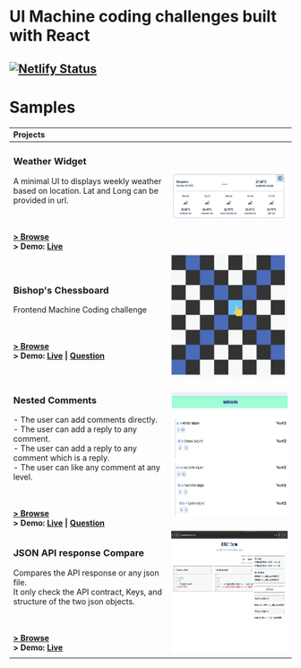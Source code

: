 # UI Machine coding challenges built with React

## [![Netlify Status](https://api.netlify.com/api/v1/badges/561c4b66-1385-4eb2-8c1c-c3e01bc9b082/deploy-status)](https://app.netlify.com/sites/r-example/deploys)

# Samples

| Projects                                                                                                                                                                                                                                                                                                                                                                                                                                                                     |                                                                                                                       |
| :--------------------------------------------------------------------------------------------------------------------------------------------------------------------------------------------------------------------------------------------------------------------------------------------------------------------------------------------------------------------------------------------------------------------------------------------------------------------------- | --------------------------------------------------------------------------------------------------------------------: |
| <h3>Weather Widget </h3> <p>A minimal UI to displays weekly weather based on location. Lat and Long can be provided in url.</p> <br><br>**[> Browse](./src/Projects/Weather#readme)**<br>**> Demo: [Live](https://r-example.netlify.app/weather?lat=12.9634&lon=77.5855&city=Bengaluru)**                                                                                                                                                                                    |                                                 <img alt="Weather Widget Preview" src="docs/weather.png" width="320"> |
| <h3>Bishop's Chessboard </h3> <p>Frontend Machine Coding challenge</p> <br><br>**[> Browse](./src/Projects/chessboard#readme)**<br>**> Demo: [Live](https://r-example.netlify.app/chessboard) \| [Question](https://workat.tech/frontend-development/practice/chessboard-showing-bishop-moves-21fq78tswbst)**                                                                                                                                                                | <img alt="Bishop on Chessboard - Frontend Machine Coding " src="docs/bishop_chessboard.png" width="320" height="220"> |
| <h3>Nested Comments </h3> <p> - The user can add comments directly. <br>- The user can add a reply to any comment. <br> - The user can add a reply to any comment which is a reply. <br> - The user can like any comment at any level.</p> <br><br>**[> Browse](./src/Projects/nested-comments#readme)**<br>**> Demo: [Live](https://r-example.netlify.app/nested-comments) \| [Question](https://workat.tech/frontend-development/practice/nested-comments-dw58rtamjfe9t)** |              <img alt="Bishop on Chessboard - Frontend Machine Coding " src="docs/nested-comments.png"  height="220"> |
| <h3>JSON API response Compare </h3> <p>Compares the API response or any json file. <br> It only check the API contract, Keys, and structure of the two json objects.</p> <br><br>**[> Browse](./src/Projects/jsonDiffChecker#readme)**<br>**> Demo: [Live](https://r-example.netlify.app/jsondiffchecker)**                                                                                                                                                                  |             <img alt="Bishop on Chessboard - Frontend Machine Coding " src="docs/jsonDiffChecker.png"  height="220" > |
